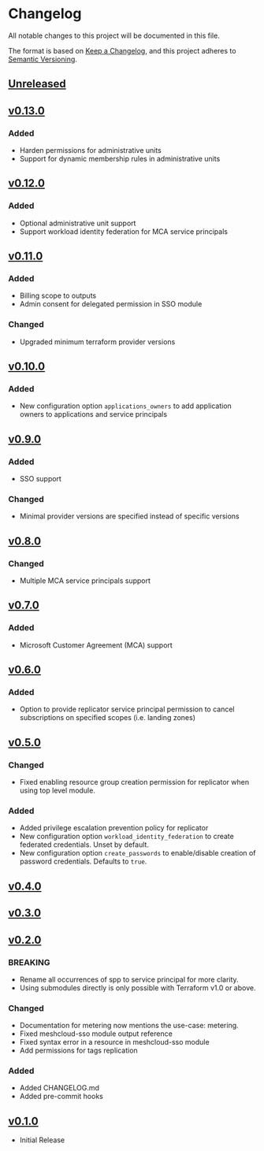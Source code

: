 # Changelog

All notable changes to this project will be documented in this file.

The format is based on [Keep a Changelog](https://keepachangelog.com/en/1.0.0/),
and this project adheres to [Semantic Versioning](https://semver.org/spec/v2.0.0.html).

## [Unreleased]

## [v0.13.0]

### Added

- Harden permissions for administrative units
- Support for dynamic membership rules in administrative units

## [v0.12.0]

### Added

- Optional administrative unit support
- Support workload identity federation for MCA service principals

## [v0.11.0]

### Added

- Billing scope to outputs
- Admin consent for delegated permission in SSO module

### Changed

- Upgraded minimum terraform provider versions

## [v0.10.0]

### Added

- New configuration option `applications_owners` to add application owners to applications and service principals

## [v0.9.0]

### Added

- SSO support

### Changed

- Minimal provider versions are specified instead of specific versions

## [v0.8.0]

### Changed

- Multiple MCA service principals support

## [v0.7.0]

### Added

- Microsoft Customer Agreement (MCA) support

## [v0.6.0]

### Added

- Option to provide replicator service principal permission to cancel subscriptions on specified scopes (i.e. landing zones)

## [v0.5.0]

### Changed

- Fixed enabling resource group creation permission for replicator when using top level module.

### Added

- Added privilege escalation prevention policy for replicator
- New configuration option `workload_identity_federation` to create federated credentials. Unset by default.
- New configuration option `create_passwords` to enable/disable creation of password credentials. Defaults to `true`.

## [v0.4.0]

## [v0.3.0]

## [v0.2.0]

### BREAKING

- Rename all occurrences of spp to service principal for more clarity.
- Using submodules directly is only possible with Terraform v1.0 or above.

### Changed

- Documentation for metering now mentions the use-case: metering.
- Fixed meshcloud-sso module output reference
- Fixed syntax error in a resource in meshcloud-sso module
- Add permissions for tags replication

### Added

- Added CHANGELOG.md
- Added pre-commit hooks

## [v0.1.0]

- Initial Release

[unreleased]: https://github.com/meshcloud/terraform-azure-meshplatform/compare/v0.13.0...HEAD
[v0.13.0]: https://github.com/meshcloud/terraform-azure-meshplatform/releases/tag/v0.13.0
[v0.12.0]: https://github.com/meshcloud/terraform-azure-meshplatform/releases/tag/v0.12.0
[v0.11.0]: https://github.com/meshcloud/terraform-azure-meshplatform/releases/tag/v0.11.0
[v0.1.0]: https://github.com/meshcloud/terraform-azure-meshplatform/releases/tag/v0.1.0
[v0.2.0]: https://github.com/meshcloud/terraform-azure-meshplatform/releases/tag/v0.2.0
[v0.3.0]: https://github.com/meshcloud/terraform-azure-meshplatform/releases/tag/v0.3.0
[v0.4.0]: https://github.com/meshcloud/terraform-azure-meshplatform/releases/tag/v0.4.0
[v0.5.0]: https://github.com/meshcloud/terraform-azure-meshplatform/releases/tag/v0.5.0
[v0.6.0]: https://github.com/meshcloud/terraform-azure-meshplatform/releases/tag/v0.6.0
[v0.7.0]: https://github.com/meshcloud/terraform-azure-meshplatform/releases/tag/v0.7.0
[v0.8.0]: https://github.com/meshcloud/terraform-azure-meshplatform/releases/tag/v0.8.0
[v0.9.0]: https://github.com/meshcloud/terraform-azure-meshplatform/releases/tag/v0.9.0
[v0.10.0]: https://github.com/meshcloud/terraform-azure-meshplatform/releases/tag/v0.10.0
